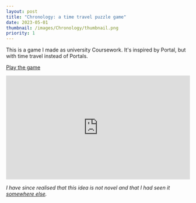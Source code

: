 ```yaml
---
layout: post
title: "Chronology: a time travel puzzle game"
date: 2023-05-01
thumbnail: /images/Chronology/thumbnail.png
priority: 1
---
```


This is a game I made as university Coursework. It's inspired by Portal, but with time travel instead of Portals.

[Play the game](https://robertflitney.itch.io/chronology)

<iframe style="min-width: 100%; aspect-ratio:16/9;"
        src="https://www.youtube.com/embed/HFWyO68Jp7A"
        title="Chronology Trailer"
        frameborder="0"
        allow="accelerometer; autoplay; clipboard-write; encrypted-media; gyroscope; picture-in-picture; web-share"
        allowfullscreen></iframe>

_I have since realised that this idea is not novel and that I had seen it [somewhere else](https://store.steampowered.com/app/1730590/The_Entropy_Centre/)._
